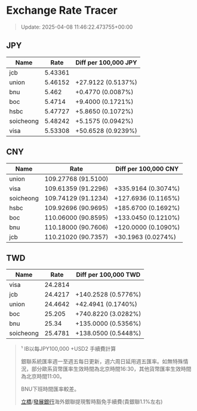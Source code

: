# Exchange Rate Tracer

> Update: 2025-04-08 11:46:22.473755+00:00

## JPY

| Name      |    Rate | Diff per 100,000 JPY   |
|-----------|---------|------------------------|
| jcb       | 5.43361 |                        |
| union     | 5.46152 | +27.9122 (0.5137%)     |
| bnu       | 5.462   | +0.4770 (0.0087%)      |
| boc       | 5.4714  | +9.4000 (0.1721%)      |
| hsbc      | 5.47727 | +5.8650 (0.1072%)      |
| soicheong | 5.48242 | +5.1575 (0.0942%)      |
| visa      | 5.53308 | +50.6528 (0.9239%)     |

## CNY

| Name      | Rate                | Diff per 100,000 CNY   |
|-----------|---------------------|------------------------|
| union     | 109.27768	(91.5100) |                        |
| visa      | 109.61359	(91.2296) | +335.9164 (0.3074%)    |
| soicheong | 109.74129	(91.1234) | +127.6936 (0.1165%)    |
| hsbc      | 109.92696	(90.9695) | +185.6700 (0.1692%)    |
| boc       | 110.06000	(90.8595) | +133.0450 (0.1210%)    |
| bnu       | 110.18000	(90.7606) | +120.0000 (0.1090%)    |
| jcb       | 110.21020	(90.7357) | +30.1963 (0.0274%)     |

## TWD

| Name      |    Rate | Diff per 100,000 TWD   |
|-----------|---------|------------------------|
| visa      | 24.2814 |                        |
| jcb       | 24.4217 | +140.2528 (0.5776%)    |
| union     | 24.4642 | +42.4941 (0.1740%)     |
| boc       | 25.205  | +740.8220 (3.0282%)    |
| bnu       | 25.34   | +135.0000 (0.5356%)    |
| soicheong | 25.4781 | +138.0500 (0.5448%)    |


> ¹ IB以每JPY100,000 +USD2 手續費計算
>
> 銀聯系統匯率週一至週五每日更新，週六周日延用週五匯率。如無特殊情況，部分歐系貨幣匯率生效時間為北京時間16:30，其他貨幣匯率生效時間為北京時間11:00。
>
> BNU下班時間匯率較差。
>
> [立橋](https://www.wlbank.com.mo/uploads/ueditor/file/20181211/1544536513900230.pdf)/[發展銀行](https://www.mdb.com.mo/Service_Charges_20230728.pdf)海外銀聯提現暫時豁免手續費(貴銀聯1.1%左右)

